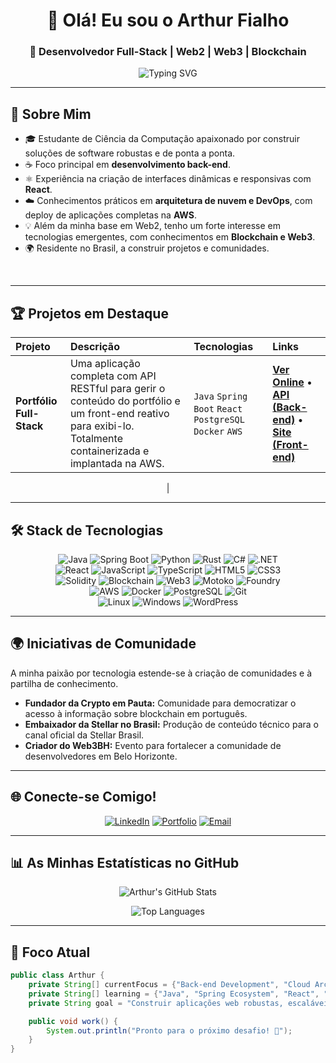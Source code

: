 <div align="center">
  
# 👋 Olá! Eu sou o Arthur Fialho

### 🚀 Desenvolvedor Full-Stack | Web2 | Web3 | Blockchain

<img src="https://readme-typing-svg.herokuapp.com?font=Fira+Code&weight=500&size=22&pause=1000&color=36BCF7&center=true&vCenter=true&width=600&lines=Bem-vindo+ao+meu+Perfil+do+GitHub!;Desenvolvedor+Full-Stack;" alt="Typing SVG" />

</div>

---

## 🌟 Sobre Mim

- 🎓 Estudante de Ciência da Computação apaixonado por construir soluções de software robustas e de ponta a ponta.
- ☕ Foco principal em **desenvolvimento back-end**.
- ⚛️ Experiência na criação de interfaces dinâmicas e responsivas com **React**.
- ☁️ Conhecimentos práticos em **arquitetura de nuvem e DevOps**, com deploy de aplicações completas na **AWS**.
- 💡 Além da minha base em Web2, tenho um forte interesse em tecnologias emergentes, com conhecimentos em **Blockchain e Web3**.
- 🌍 Residente no Brasil, a construir projetos e comunidades.

<br clear="right"/>

---

## 🏆 Projetos em Destaque

<div align="center">

| Projeto | Descrição | Tecnologias | Links |
| :--- | :--- | :--- | :--- |
| **Portfólio Full-Stack** | Uma aplicação completa com API RESTful para gerir o conteúdo do portfólio e um front-end reativo para exibi-lo. Totalmente containerizada e implantada na AWS. | `Java` `Spring Boot` `React` `PostgreSQL` `Docker` `AWS` | **[Ver Online](https://arthurfialho.com.br/)** • **[API (Back-end)](https://github.com/Arthur-Fialho/API-Java-Portfolio)** • **[Site (Front-end)](https://github.com/Arthur-Fialho/API-Java-Portfolio-Frontend)** |
|

</div>

---

## 🛠️ Stack de Tecnologias

<div align="center">
  <p>
    <img src="https://img.shields.io/badge/Java-ED8B00?style=for-the-badge&logo=openjdk&logoColor=white" alt="Java"/>
    <img src="https://img.shields.io/badge/Spring-6DB33F?style=for-the-badge&logo=spring&logoColor=white" alt="Spring Boot"/>
    <img src="https://img.shields.io/badge/Python-3776AB?style=for-the-badge&logo=python&logoColor=white" alt="Python"/>
    <img src="https://img.shields.io/badge/Rust-000000?style=for-the-badge&logo=rust&logoColor=white" alt="Rust"/>
    <img src="https://img.shields.io/badge/C%23-239120?style=for-the-badge&logo=c-sharp&logoColor=white" alt="C#"/>
    <img src="https://img.shields.io/badge/.NET-512BD4?style=for-the-badge&logo=dotnet&logoColor=white" alt=".NET"/>
    <br>
    <img src="https://img.shields.io/badge/React-20232A?style=for-the-badge&logo=react&logoColor=61DAFB" alt="React"/>
    <img src="https://img.shields.io/badge/JavaScript-F7DF1E?style=for-the-badge&logo=javascript&logoColor=black" alt="JavaScript"/>
    <img src="https://img.shields.io/badge/TypeScript-007ACC?style=for-the-badge&logo=typescript&logoColor=white" alt="TypeScript"/>
    <img src="https://img.shields.io/badge/HTML5-E34F26?style=for-the-badge&logo=html5&logoColor=white" alt="HTML5"/>
    <img src="https://img.shields.io/badge/CSS3-1572B6?style=for-the-badge&logo=css3&logoColor=white" alt="CSS3"/>
    <br>
    <img src="https://img.shields.io/badge/Solidity-363636?style=for-the-badge&logo=solidity&logoColor=white" alt="Solidity"/>
    <img src="https://img.shields.io/badge/Blockchain-blueviolet?style=for-the-badge&logo=bitcoin" alt="Blockchain"/>
    <img src="https://img.shields.io/badge/Web3-6A0DAD?style=for-the-badge" alt="Web3"/>
    <img src="https://img.shields.io/badge/Motoko-292929?style=for-the-badge" alt="Motoko"/>
    <img src="https://img.shields.io/badge/Foundry-333333?style=for-the-badge" alt="Foundry"/>
    <br>
    <img src="https://img.shields.io/badge/AWS-232F3E?style=for-the-badge&logo=amazon-aws&logoColor=white" alt="AWS"/>
    <img src="https://img.shields.io/badge/Docker-2496ED?style=for-the-badge&logo=docker&logoColor=white" alt="Docker"/>
    <img src="https://img.shields.io/badge/PostgreSQL-316192?style=for-the-badge&logo=postgresql&logoColor=white" alt="PostgreSQL"/>
    <img src="https://img.shields.io/badge/GIT-E44C30?style=for-the-badge&logo=git&logoColor=white" alt="Git"/>
    <br>
    <img src="https://img.shields.io/badge/Linux-FCC624?style=for-the-badge&logo=linux&logoColor=black" alt="Linux"/>
    <img src="https://img.shields.io/badge/Windows-0078D6?style=for-the-badge&logo=windows&logoColor=white" alt="Windows"/>
    <img src="https://img.shields.io/badge/WordPress-21759B?style=for-the-badge&logo=WordPress&logoColor=white" alt="WordPress"/>
  </p>
</div>

---

## 🌍 Iniciativas de Comunidade

A minha paixão por tecnologia estende-se à criação de comunidades e à partilha de conhecimento.
- **Fundador da Crypto em Pauta:** Comunidade para democratizar o acesso à informação sobre blockchain em português.
- **Embaixador da Stellar no Brasil:** Produção de conteúdo técnico para o canal oficial da Stellar Brasil.
- **Criador do Web3BH:** Evento para fortalecer a comunidade de desenvolvedores em Belo Horizonte.

---

## 🌐 Conecte-se Comigo!

<div align="center">

[![LinkedIn](https://img.shields.io/badge/LinkedIn-0077B5?style=for-the-badge&logo=linkedin&logoColor=white)](https://www.linkedin.com/in/arthurfialho/)
[![Portfolio](https://img.shields.io/badge/Portfolio-36BCF7?style=for-the-badge&logo=google-chrome&logoColor=white)](https://arthurfialho.com.br/)
[![Email](https://img.shields.io/badge/Email-D14836?style=for-the-badge&logo=gmail&logoColor=white)](mailto:arthursouza.fp@gmail.com)

</div>

---

## 📊 As Minhas Estatísticas no GitHub

<div align="center">
  
![Arthur's GitHub Stats](https://github-readme-stats.vercel.app/api?username=Arthur-Fialho&theme=gruvbox&hide_border=true&include_all_commits=true&count_private=true)

![Top Languages](https://github-readme-stats.vercel.app/api/top-langs/?username=Arthur-Fialho&theme=gruvbox&hide_border=true&include_all_commits=true&count_private=true&layout=compact)

</div>

---

## 🎯 Foco Atual

```java
public class Arthur {
    private String[] currentFocus = {"Back-end Development", "Cloud Architecture (AWS)", "DevOps Practices"};
    private String[] learning = {"Java", "Spring Ecosystem", "React", "Docker"};
    private String goal = "Construir aplicações web robustas, escaláveis e de alto impacto.";

    public void work() {
        System.out.println("Pronto para o próximo desafio! 🚀");
    }
}
```
